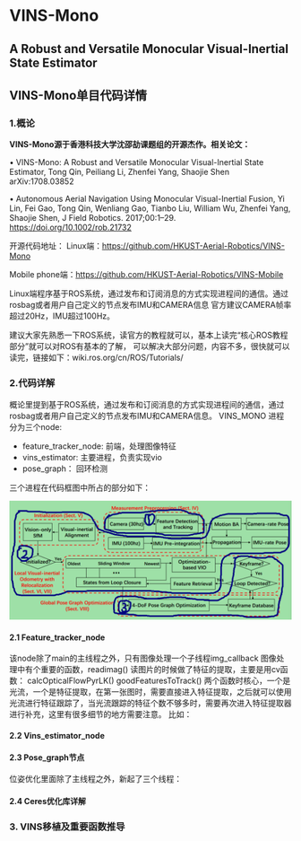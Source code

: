 # VINS-Mono
## A Robust and Versatile Monocular Visual-Inertial State Estimator

## VINS-Mono单目代码详情
### 1.概论
**VINS-Mono源于香港科技大学沈邵劼课题组的开源杰作。相关论文：**

  • 	VINS-Mono: A Robust and Versatile Monocular Visual-Inertial State Estimator, Tong Qin, Peiliang Li, Zhenfei Yang, Shaojie Shen arXiv:1708.03852
  
  •	  Autonomous Aerial Navigation Using Monocular Visual-Inertial Fusion, Yi Lin, Fei Gao, Tong Qin, Wenliang Gao, Tianbo Liu, William Wu, Zhenfei Yang, Shaojie Shen, J Field Robotics. 2017;00:1–29. https://doi.org/10.1002/rob.21732
  
  
开源代码地址：
Linux端：https://github.com/HKUST-Aerial-Robotics/VINS-Mono

Mobile phone端：https://github.com/HKUST-Aerial-Robotics/VINS-Mobile

Linux端程序基于ROS系统，通过发布和订阅消息的方式实现进程间的通信。通过rosbag或者用户自己定义的节点发布IMU和CAMERA信息
官方建议CAMERA帧率超过20Hz，IMU超过100Hz。

建议大家先熟悉一下ROS系统，读官方的教程就可以，基本上读完“核心ROS教程部分”就可以对ROS有基本的了解，
可以解决大部分问题，内容不多，很快就可以读完，链接如下：wiki.ros.org/cn/ROS/Tutorials/

### 2.代码详解

概论里提到基于ROS系统，通过发布和订阅消息的方式实现进程间的通信，通过rosbag或者用户自己定义的节点发布IMU和CAMERA信息。
VINS_MONO 进程分为三个node: 

+ feature_tracker_node: 前端，处理图像特征
+ vins_estimator:      主要进程，负责实现vio
+ pose_graph：		回环检测

三个进程在代码框图中所占的部分如下：

![代码结构](https://github.com/leekaka/github_pics/blob/master/VINS_MONO/%E4%BB%A3%E7%A0%81%E6%A1%86%E6%9E%B6.png?raw=true)

#### 2.1 Feature_tracker_node
该node除了main的主线程之外，只有图像处理一个子线程img_callback
图像处理中有个重要的函数，readimag()
读图片的时候做了特征的提取，主要是用cv函数：
calcOpticalFlowPyrLK()
goodFeaturesToTrack()
两个函数时核心，一个是光流，一个是特征提取，在第一张图时，需要直接进入特征提取，之后就可以使用光流进行特征跟踪了，当光流跟踪的特征个数不够多时，需要再次进入特征提取器进行补充，这里有很多细节的地方需要注意。
比如：


#### 2.2 Vins_estimator_node

#### 2.3 Pose_graph节点
位姿优化里面除了主线程之外，新起了三个线程：

#### 2.4 Ceres优化库详解

### 3. VINS移植及重要函数推导





